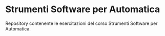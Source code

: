 # Strumenti Software per Automatica
Repository contenente le esercitazioni del corso Strumenti Software per Automatica.
